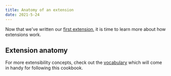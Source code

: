 ```yaml
---
title: Anatomy of an extension
date: 2021-5-24
---
```


Now that we've written our [first extension](your-first-extension.md), it is time to learn more about how extensions work.

## Extension anatomy

For more extensibility concepts, check out the [vocabulary](vocabulary.md) which will come in handy for following this cookbook.
